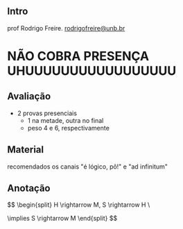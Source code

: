 ## Intro
prof Rodrigo Freire. rodrigofreire@unb.br

# NÃO COBRA PRESENÇA UHUUUUUUUUUUUUUUUUU

## Avaliação
- 2 provas presenciais
	- 1 na metade, outra no final
	- peso 4 e 6, respectivamente

## Material
recomendados os canais "é lógico, pô!" e "ad infinitum"


## Anotação

$$
\begin{split}
	H \rightarrow M, S \rightarrow H \\

 \implies S \rightarrow M
\end{split}
$$

